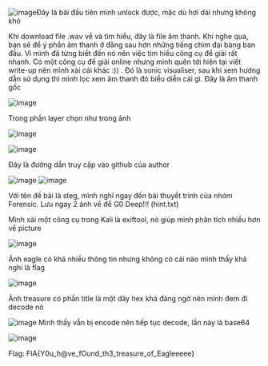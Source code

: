 ![image](https://github.com/user-attachments/assets/3295fdd1-edd4-427c-8d26-b0ffecec7965)Đây là bài đầu tiên mình unlock được, mặc dù hơi dài nhưng không khó

Khi download file .wav về và tìm hiểu, đây là file âm thanh. Khi nghe qua, bạn sẽ để ý phần âm thanh ở đằng sau hơn những tiếng chim đại bàng ban đầu.
Vì mình đã từng biết đến nó nên việc tìm hiểu công cụ để giải rất nhanh. Có một công cụ để giải online nhưng mình quên tới hiện tại viết write-up nên mình xài cái khác :))
. Đó là sonic visualiser, sau khi xem hướng dẫn sử dụng thì mình lọc xem âm thanh đó biểu diễn cái gì. Đây là âm thanh gốc

![image](https://github.com/user-attachments/assets/92b4bef4-b7ee-45b6-a9e6-546789fa29b5)

Trong phần layer chọn như trong ảnh

![image](https://github.com/user-attachments/assets/904bb7d4-b30c-4765-884b-246a1c17c989)

![image](https://github.com/user-attachments/assets/b48c26eb-6e00-44fd-b7dc-f9a873d0fc88)

Đây là đường dẫn truy cập vào github của author

![image](https://github.com/user-attachments/assets/4eb4cace-9d40-4de9-9dbb-f504ec3ea398)
![image](https://github.com/user-attachments/assets/f6073853-d4e5-4541-a7e4-c00d2fdf2c58)

Với tên đề bài là steg, mình nghĩ ngay đến bài thuyết trình của nhóm Forensic. Lưu ngay 2 ảnh về để G0 Deep!!! (hint.txt)

Mình xài một công cụ trong Kali là exiftool, nó giúp mình phân tích nhiều hơn về picture

![image](https://github.com/user-attachments/assets/0a5f324e-908f-490c-96a1-350d8b190202)

Ảnh eagle có khá nhiều thông tin nhưng không có cái nào mình thấy khả nghi là flag

![image](https://github.com/user-attachments/assets/e985b5fe-c5e7-4b76-9bcc-2ff6cb4d8140)

Ảnh treasure có phần title là một dãy hex khá đáng ngờ nên mình đem đi decode nó

![image](https://github.com/user-attachments/assets/9e83601f-7431-477a-8a4a-0d84df5ad524)
Mình thấy vẫn bị encode nên tiếp tục decode, lần này là base64

![image](https://github.com/user-attachments/assets/2032c23f-abcc-4166-b765-81e6209e65e7)

Flag: FIA{Y0u_h@ve_fOund_th3_treasure_of_Eagleeeee}
